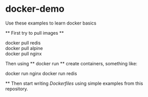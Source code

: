 # docker-demo
Use these examples to learn docker basics 

 ** First try to pull images ** 


docker pull redis     
docker pull alpine    
docker pull nginx    

Then using  ** docker run **  create containers, something like:

    
docker run  nginx 
docker run redis


** Then start writing _Dockerfiles_ using simple examples from this repository.

